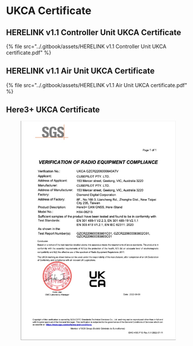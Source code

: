 # UKCA Certificate

## HERELINK v1.1 Controller Unit UKCA Certificate

{% file src="../.gitbook/assets/HERELINK v1.1 Controller Unit UKCA certificate.pdf" %}

## HERELINK v1.1 Air Unit UKCA Certificate

{% file src="../.gitbook/assets/HERELINK v1.1 Air Unit UKCA certificate.pdf" %}

## Here3+ UKCA Certificate

<figure><img src="../.gitbook/assets/Here3+ UKCA Certificate.jpg" alt=""><figcaption></figcaption></figure>
